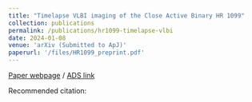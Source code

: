 ```yaml
---
title: "Timelapse VLBI imaging of the Close Active Binary HR 1099"
collection: publications
permalink: /publications/hr1099-timelapse-vlbi
date: 2024-01-08
venue: 'arXiv (Submitted to ApJ)'
paperurl: '/files/HR1099_preprint.pdf'
---
```


[Paper webpage](https://wwgolay.github.io/HR1099-timelapse-vlbi/README.html) / [ADS link](https://ui.adsabs.harvard.edu/)

Recommended citation:

```bibtex
```
